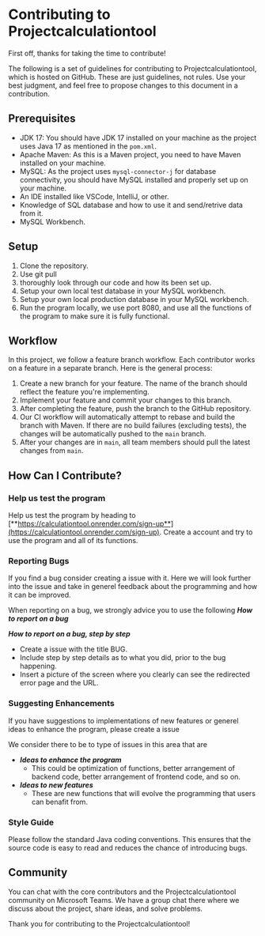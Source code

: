 # Contributing to Projectcalculationtool

First off, thanks for taking the time to contribute!

The following is a set of guidelines for contributing to Projectcalculationtool, which is hosted on GitHub. These are just guidelines, not rules. Use your best judgment, and feel free to propose changes to this document in a contribution.

## Prerequisites

- JDK 17: You should have JDK 17 installed on your machine as the project uses Java 17 as mentioned in the `pom.xml`.
- Apache Maven: As this is a Maven project, you need to have Maven installed on your machine.
- MySQL: As the project uses `mysql-connector-j` for database connectivity, you should have MySQL installed and properly set up on your machine.
- An IDE installed like VSCode, IntelliJ, or other.
- Knowledge of SQL database and how to use it and send/retrive data from it. 
- MySQL Workbench.

## Setup

1. Clone the repository.
2. Use git pull
3. thoroughly look through our code and how its been set up.
4. Setup your own local test database in your MySQL workbench.
5. Setup your own local production database in your MySQL workbench.
6. Run the program locally, we use port 8080, and use all the functions of the program to make sure it is fully functional.

## Workflow

In this project, we follow a feature branch workflow. Each contributor works on a feature in a separate branch. Here is the general process:

1. Create a new branch for your feature. The name of the branch should reflect the feature you're implementing.
2. Implement your feature and commit your changes to this branch.
3. After completing the feature, push the branch to the GitHub repository.
4. Our CI workflow will automatically attempt to rebase and build the branch with Maven. If there are no build failures (excluding tests), the changes will be automatically pushed to the `main` branch.
5. After your changes are in `main`, all team members should pull the latest changes from `main`.

## How Can I Contribute?

### Help us test the program

Help us test the program by heading to [**https://calculationtool.onrender.com/sign-up**](https://calculationtool.onrender.com/sign-up). Create a account and try to use the program and all of its functions.

### Reporting Bugs

If you find a bug consider creating a issue with it. Here we will look further into the issue and take in generel feedback about the programming and how it can be improved.

When reporting on a bug, we strongly advice you to use the following ***How to report on a bug***

***How to report on a bug, step by step***
- Create a issue with the title BUG.
- Include step by step details as to what you did, prior to the bug happening.
- Insert a picture of the screen where you clearly can see the redirected error page and the URL.

### Suggesting Enhancements

If you have suggestions to implementations of new features or generel ideas to enhance the program, please create a issue

We consider there to be to type of issues in this area that are
- ***Ideas to enhance the program***
  - This could be optimization of functions, better arrangement of backend code, better arrangement of frontend code, and so on. 
- ***Ideas to new features***
  - These are new functions that will evolve the programming that users can benafit from.

### Style Guide

Please follow the standard Java coding conventions. This ensures that the source code is easy to read and reduces the chance of introducing bugs.

## Community

You can chat with the core contributors and the Projectcalculationtool community on Microsoft Teams. We have a group chat there where we discuss about the project, share ideas, and solve problems.

Thank you for contributing to the Projectcalculationtool!
